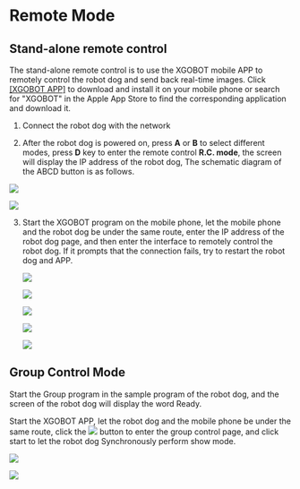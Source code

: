 ﻿---
sidebar_position: 4
sidebar_label: Remote Mode
---

# Remote Mode

 ## Stand-alone remote control

The stand-alone remote control is to use the XGOBOT mobile APP to remotely control the robot dog and send back real-time images. Click [\[XGOBOT APP\]](https://drive.google.com/drive/folders/1dKgBIZHAHC7wmxSXXiN11KBBO8YB_MlC) to download and install it on your mobile phone or search for "XGOBOT" in the Apple App Store to find the corresponding application and download it.

1. Connect the robot dog with the network

2. After the robot dog is powered on, press **A** or **B** to select different modes, press **D** key to enter the remote control **R.C. mode**, the screen will display the IP address of the robot dog, The schematic diagram of the ABCD button is as follows.

![](https://wiki-media-ef.oss-cn-hongkong.aliyuncs.com//images/cm4-xgo-control-01.png)

![](https://wiki-media-ef.oss-cn-hongkong.aliyuncs.com//images/cm4-xgo-control-02.png)



3. Start the XGOBOT program on the mobile phone, let the mobile phone and the robot dog be under the same route, enter the IP address of the robot dog page, and then enter the interface to remotely control the robot dog. If it prompts that the connection fails, try to restart the robot dog and APP.



   ![](https://wiki-media-ef.oss-cn-hongkong.aliyuncs.com//images/cm4-xgo-control-03.png)



   ![](https://wiki-media-ef.oss-cn-hongkong.aliyuncs.com//images/cm4-xgo-control-04.png)



   ![](https://wiki-media-ef.oss-cn-hongkong.aliyuncs.com//images/cm4-xgo-control-05.png)



   ![](https://wiki-media-ef.oss-cn-hongkong.aliyuncs.com//images/cm4-xgo-control-06.png)



   ![](https://wiki-media-ef.oss-cn-hongkong.aliyuncs.com//images/cm4-xgo-control-07.png)

## Group Control Mode

Start the Group program in the sample program of the robot dog, and the screen of the robot dog will display the word Ready.

Start the XGOBOT APP, let the robot dog and the mobile phone be under the same route, click the ![](https://wiki-media-ef.oss-cn-hongkong.aliyuncs.com//images/cm4-xgo-control-08.png) button to enter the group control page, and click start to let the robot dog Synchronously perform show mode.


![](https://wiki-media-ef.oss-cn-hongkong.aliyuncs.com//images/cm4-xgo-control-09.png)

![](https://wiki-media-ef.oss-cn-hongkong.aliyuncs.com//images/cm4-xgo-control-10.png)
